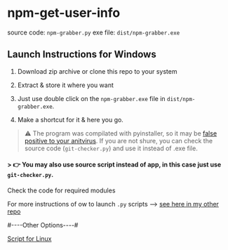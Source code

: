 # npm-get-user-info

source code: `npm-grabber.py`
exe file: `dist/npm-grabber.exe`

## Launch Instructions for Windows

1. Download zip archive or clone this repo to your system

2. Extract & store it where you want

3. Just use double click on the `npm-grabber.exe` file in `dist/npm-grabber.exe`.

4. Make a shortcut for it & here you go.

> ⚠️ The program was compilated with pyinstaller, so it may be [false positive to your anitvirus](https://github.com/pyinstaller/pyinstaller/issues/4633). 
If you are not shure, you can check the source code (`git-checker.py`) and use it instead of .exe file.

#### > 👉 You may also use source script instead of app, in this case just use `git-checker.py`. 
Check the code for required modules

For more instructions of ow to launch  `.py` scripts --> [see here in my other repo](https://github.com/Cacodemon503/hackerrank-parser/blob/source/README.md)

#----Other Options----#

[Script for Linux](https://github.com/Cacodemon503/npm-get-user-info/tree/linux)
